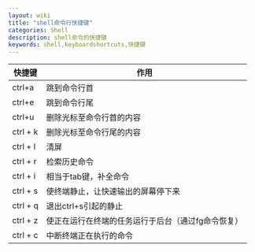 ```yaml
---
layout: wiki
title: "shell命令行快捷键"
categories: Shell
description: shell命令的快捷键
keywords: shell,keyboardshortcuts,快捷键
---
```


| 快捷键   | 作用                                               |
| -------- | -------------------------------------------------- |
| ctrl+a   | 跳到命令行首                                       |
| ctrl+e   | 跳到命令行尾                                       |
| ctrl+u   | 删除光标至命令行首的内容                           |
| ctrl + k | 删除光标至命令行尾的内容                           |
| ctrl + l | 清屏                                               |
| ctrl + r | 检索历史命令                                       |
| ctrl + i | 相当于tab键，补全命令                              |
| ctrl + s | 使终端静止，让快速输出的屏幕停下来                 |
| ctrl + q | 退出ctrl+s引起的静止                               |
| ctrl + z | 使正在运行在终端的任务运行于后台（通过fg命令恢复） |
| ctrl + c | 中断终端正在执行的命令                             |

